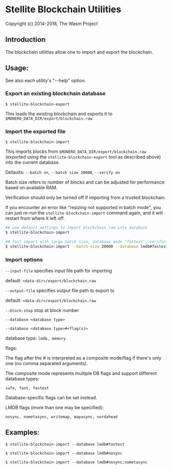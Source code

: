 # Stellite Blockchain Utilities

Copyright (c) 2014-2018, The Wasm Project

## Introduction

The blockchain utilities allow one to import and export the blockchain.

## Usage:

See also each utility's "--help" option.

### Export an existing blockchain database

`$ stellite-blockchain-export`

This loads the existing blockchain and exports it to `$MONERO_DATA_DIR/export/blockchain.raw`

### Import the exported file

`$ stellite-blockchain-import`

This imports blocks from `$MONERO_DATA_DIR/export/blockchain.raw` (exported using the
`stellite-blockchain-export` tool as described above) into the current database.

Defaults: `--batch on`, `--batch size 20000`, `--verify on`

Batch size refers to number of blocks and can be adjusted for performance based on available RAM.

Verification should only be turned off if importing from a trusted blockchain.

If you encounter an error like "resizing not supported in batch mode", you can just re-run
the `stellite-blockchain-import` command again, and it will restart from where it left off.

```bash
## use default settings to import blockchain.raw into database
$ stellite-blockchain-import

## fast import with large batch size, database mode "fastest", verification off
$ stellite-blockchain-import --batch-size 20000 --database lmdb#fastest --verify off

```

### Import options

`--input-file`
specifies input file path for importing

default: `<data-dir>/export/blockchain.raw`

`--output-file`
specifies output file path to export to

default: `<data-dir>/export/blockchain.raw`

`--block-stop`
stop at block number

`--database <database type>`

`--database <database type>#<flag(s)>`

database type: `lmdb, memory`

flags:

The flag after the # is interpreted as a composite mode/flag if there's only
one (no comma separated arguments).

The composite mode represents multiple DB flags and support different database types:

`safe, fast, fastest`

Database-specific flags can be set instead.

LMDB flags (more than one may be specified):

`nosync, nometasync, writemap, mapasync, nordahead`

## Examples:

```
$ stellite-blockchain-import --database lmdb#fastest

$ stellite-blockchain-import --database lmdb#nosync

$ stellite-blockchain-import --database lmdb#nosync,nometasync
```

